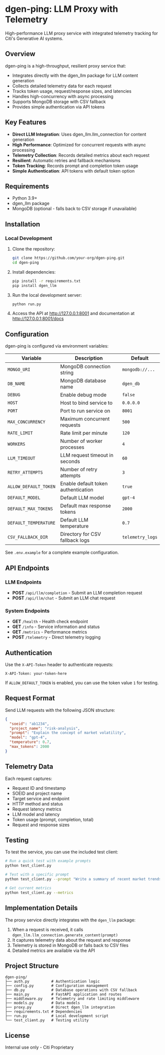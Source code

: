 # dgen-ping: LLM Proxy with Telemetry

High-performance LLM proxy service with integrated telemetry tracking for Citi's Generative AI systems.

## Overview

dgen-ping is a high-throughput, resilient proxy service that:

- Integrates directly with the dgen_llm package for LLM content generation
- Collects detailed telemetry data for each request
- Tracks token usage, request/response sizes, and latencies
- Handles high-concurrency with async processing
- Supports MongoDB storage with CSV fallback
- Provides simple authentication via API tokens

## Key Features

- **Direct LLM Integration**: Uses dgen_llm.llm_connection for content generation
- **High Performance**: Optimized for concurrent requests with async processing
- **Telemetry Collection**: Records detailed metrics about each request
- **Resilient**: Automatic retries and fallback mechanisms
- **Token Tracking**: Records prompt and completion token usage
- **Simple Authentication**: API tokens with default token option

## Requirements

- Python 3.9+
- dgen_llm package
- MongoDB (optional - falls back to CSV storage if unavailable)

## Installation

### Local Development

1. Clone the repository:

   ```bash
   git clone https://github.com/your-org/dgen-ping.git
   cd dgen-ping
   ```

2. Install dependencies:

   ```bash
   pip install -r requirements.txt
   pip install dgen_llm
   ```

3. Run the local development server:

   ```bash
   python run.py
   ```

4. Access the API at http://127.0.0.1:8001 and documentation at http://127.0.0.1:8001/docs

## Configuration

dgen-ping is configured via environment variables:

| Variable              | Description                         | Default          |
| --------------------- | ----------------------------------- | ---------------- |
| `MONGO_URI`           | MongoDB connection string           | `mongodb://...`  |
| `DB_NAME`             | MongoDB database name               | `dgen_db`        |
| `DEBUG`               | Enable debug mode                   | `false`          |
| `HOST`                | Host to bind service to             | `0.0.0.0`        |
| `PORT`                | Port to run service on              | `8001`           |
| `MAX_CONCURRENCY`     | Maximum concurrent requests         | `500`            |
| `RATE_LIMIT`          | Rate limit per minute               | `120`            |
| `WORKERS`             | Number of worker processes          | `4`              |
| `LLM_TIMEOUT`         | LLM request timeout in seconds      | `60`             |
| `RETRY_ATTEMPTS`      | Number of retry attempts            | `3`              |
| `ALLOW_DEFAULT_TOKEN` | Enable default token authentication | `true`           |
| `DEFAULT_MODEL`       | Default LLM model                   | `gpt-4`          |
| `DEFAULT_MAX_TOKENS`  | Default max response tokens         | `2000`           |
| `DEFAULT_TEMPERATURE` | Default LLM temperature             | `0.7`            |
| `CSV_FALLBACK_DIR`    | Directory for CSV fallback logs     | `telemetry_logs` |

See `.env.example` for a complete example configuration.

## API Endpoints

### LLM Endpoints

- **POST** `/api/llm/completion` - Submit an LLM completion request
- **POST** `/api/llm/chat` - Submit an LLM chat request

### System Endpoints

- **GET** `/health` - Health check endpoint
- **GET** `/info` - Service information and status
- **GET** `/metrics` - Performance metrics
- **POST** `/telemetry` - Direct telemetry logging

## Authentication

Use the `X-API-Token` header to authenticate requests:

```
X-API-Token: your-token-here
```

If `ALLOW_DEFAULT_TOKEN` is enabled, you can use the token value `1` for testing.

## Request Format

Send LLM requests with the following JSON structure:

```json
{
  "soeid": "ab1234",
  "project_name": "risk-analysis",
  "prompt": "Explain the concept of market volatility",
  "model": "gpt-4",
  "temperature": 0.7,
  "max_tokens": 2000
}
```

## Telemetry Data

Each request captures:

- Request ID and timestamp
- SOEID and project name
- Target service and endpoint
- HTTP method and status
- Request latency metrics
- LLM model and latency
- Token usage (prompt, completion, total)
- Request and response sizes

## Testing

To test the service, you can use the included test client:

```bash
# Run a quick test with example prompts
python test_client.py

# Test with a specific prompt
python test_client.py --prompt "Write a summary of recent market trends"

# Get current metrics
python test_client.py --metrics
```

## Implementation Details

The proxy service directly integrates with the `dgen_llm` package:

1. When a request is received, it calls `dgen_llm.llm_connection.generate_content(prompt)`
2. It captures telemetry data about the request and response
3. Telemetry is stored in MongoDB or falls back to CSV files
4. Detailed metrics are available via the API

## Project Structure

```
dgen-ping/
├── auth.py          # Authentication logic
├── config.py        # Configuration management
├── db.py            # Database operations with CSV fallback
├── main.py          # FastAPI application and routes
├── middleware.py    # Telemetry and rate limiting middleware
├── models.py        # Data models
├── proxy.py         # Direct dgen_llm integration
├── requirements.txt # Dependencies
├── run.py           # Local development script
└── test_client.py   # Testing utility
```

## License

Internal use only - Citi Proprietary
